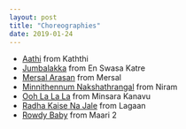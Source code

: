 ```yaml
---
layout: post
title: "Choreographies"
date: 2019-01-24
---
```


* [Aathi](https://www.youtube.com/watch?v=YQ6ShcAU_dQ) from Kaththi 
* [Jumbalakka](https://youtu.be/WUXCtvuwAnU) from En Swasa Katre 
* [Mersal Arasan](https://youtu.be/Wxqu1eVJ4Vs) from Mersal
* [Minnithennum Nakshathrangal](https://www.youtube.com/watch?v=1uKusEGyhv8) from Niram
* [Ooh La La La](https://youtu.be/US-gPZzQDns) from Minsara Kanavu
* [Radha Kaise Na Jale](https://youtu.be/qNnvL0ztJhA) from Lagaan
* [Rowdy Baby](https://youtu.be/x6Q7c9RyMzk) from Maari 2
